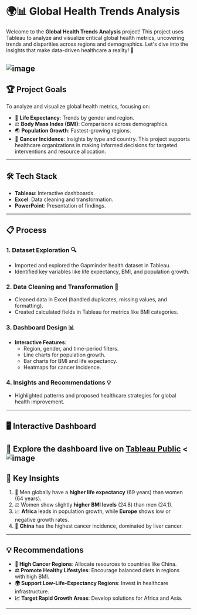 # 🌍📊 Global Health Trends Analysis
Welcome to the **Global Health Trends Analysis** project! This project uses Tableau to analyze and visualize critical global health metrics, uncovering trends and disparities across regions and demographics. Let's dive into the insights that make data-driven healthcare a reality! 🚀

![image](https://github.com/user-attachments/assets/b47ce12c-b5e3-47bb-83b9-bbcd7701d513)
---
## 🏆 **Project Goals**
To analyze and visualize global health metrics, focusing on:
- 🌱 **Life Expectancy**: Trends by gender and region.
- ⚖️ **Body Mass Index (BMI)**: Comparisons across demographics.
- 🌏 **Population Growth**: Fastest-growing regions.
- 🧬 **Cancer Incidence**: Insights by type and country.
This project supports healthcare organizations in making informed decisions for targeted interventions and resource allocation.
---
## 🛠️ **Tech Stack**
- **Tableau**: Interactive dashboards.
- **Excel**: Data cleaning and transformation.
- **PowerPoint**: Presentation of findings.
---
## 📋 **Process**
### 1. Dataset Exploration 🔍
- Imported and explored the Gapminder health dataset in Tableau.
- Identified key variables like life expectancy, BMI, and population growth.
### 2. Data Cleaning and Transformation 🧹
- Cleaned data in Excel (handled duplicates, missing values, and formatting).
- Created calculated fields in Tableau for metrics like BMI categories.
### 3. Dashboard Design 📊
- **Interactive Features**:
  - Region, gender, and time-period filters.
  - Line charts for population growth.
  - Bar charts for BMI and life expectancy.
  - Heatmaps for cancer incidence.
### 4. Insights and Recommendations 💡
- Highlighted patterns and proposed healthcare strategies for global health improvement.
---
## 🖥️ **Interactive Dashboard**
🎯 Explore the dashboard live on [Tableau Public](#) <![image](https://github.com/user-attachments/assets/296cdf4a-6500-4013-84a8-da50b93f2aca)
---
## 🚀 **Key Insights**
1. 🌟 Men globally have a **higher life expectancy** (69 years) than women (64 years).
2. ⚖️ Women show slightly **higher BMI levels** (24.8) than men (24.1).
3. 📈 **Africa** leads in population growth, while **Europe** shows low or negative growth rates.
4. 🧬 **China** has the highest cancer incidence, dominated by liver cancer.
---
## 💡 **Recommendations**
- **🧬 High Cancer Regions**: Allocate resources to countries like China.
- **⚖️ Promote Healthy Lifestyles**: Encourage balanced diets in regions with high BMI.
- **🌍 Support Low-Life-Expectancy Regions**: Invest in healthcare infrastructure.
- **📈 Target Rapid Growth Areas**: Develop solutions for Africa and Asia.
---
